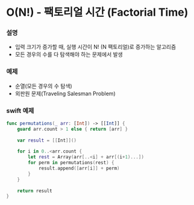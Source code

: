 # O(N!) - 팩토리얼 시간 (Factorial Time)

### 설명
- 입력 크기가 증가할 때, 실행 시간이 N! (N 팩토리얼)로 증가하는 알고리즘
- 모든 경우의 수를 다 탐색해야 하는 문제에서 발생

### 예제
- 순열(모든 경우의 수 탐색)
- 외판원 문제(Traveling Salesman Problem)

### swift 예제
```swift
func permutations(_ arr: [Int]) -> [[Int]] {
    guard arr.count > 1 else { return [arr] }
    
    var result = [[Int]]()
    
    for i in 0..<arr.count {
        let rest = Array(arr[..<i] + arr[(i+1)...])
        for perm in permutations(rest) {
            result.append([arr[i]] + perm)
        }
    }
    
    return result
}
```